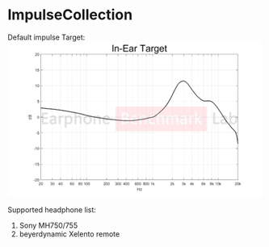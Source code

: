 # ImpulseCollection
Default impulse Target:
![Image of In-Ear Target](https://github.com/Sternengeang/ImpulseCollection/raw/master/in-ear%20target.png)

Supported headphone list:
1. Sony MH750/755
2. beyerdynamic Xelento remote
